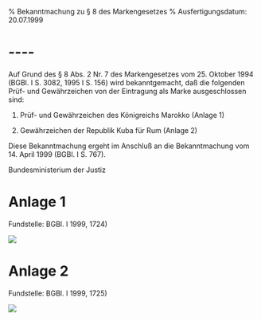 % Bekanntmachung zu § 8 des Markengesetzes
% Ausfertigungsdatum: 20.07.1999
 
# ----

Auf Grund des § 8 Abs. 2 Nr. 7 des Markengesetzes vom 25. Oktober 1994 (BGBl. I S. 3082, 1995 I S. 156) wird bekanntgemacht, daß die folgenden Prüf- und Gewährzeichen von der Eintragung als Marke ausgeschlossen sind:

1. Prüf- und Gewährzeichen des Königreichs Marokko (Anlage 1)

2. Gewährzeichen der Republik Kuba für Rum (Anlage 2)

Diese Bekanntmachung ergeht im Anschluß an die Bekanntmachung vom 14. April 1999 (BGBl. I S. 767).

Bundesministerium der Justiz

# Anlage 1

Fundstelle: BGBl. I 1999, 1724)

![](https://www.gesetze-im-internet.de/normengrafiken/bgbl1_1999/j1724_0010.jpg)

# Anlage 2

Fundstelle: BGBl. I 1999, 1725)

![](https://www.gesetze-im-internet.de/normengrafiken/bgbl1_1999/j1725_0010.jpg)

